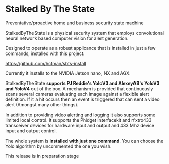 # Stalked By The State

Preventative/proactive home and business security state machine

StalkedByTheState is a physical security system that employs convolutional neural network based computer vision for alert generation.

Designed to operate as a robust applicance that is installed in just a few commands, installed with this project:

https://github.com/hcfman/sbts-install

Currently it installs to the NVIDIA Jetson nano, NX and AGX.

StalkedByTheState **supports PJ Reddie's YoloV3 and AlexeyAB's YoloV3 and YoloV4** out of the box. A mechanism is provided that continuously scans several cameras evaluating each image against a flexible alert definition. If it a hit occurs then an event is triggered that can sent a video alert (Amongst many other things).

In addition to providing video alerting and logging it also supports some limited local control. It supports the Phidget interfacekit and rfxtrx433 transceiver devices for hardware input and output and 433 Mhz device input and output control.

The whole system is **installed with just one command**. You can choose the Yolo algorithm by uncommented the one you wish.

This release is in preparation stage

